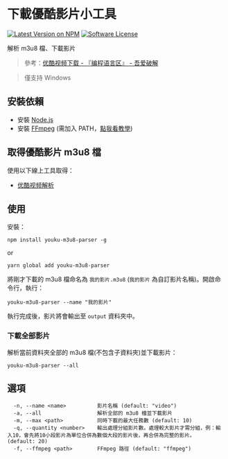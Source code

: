 # 下載優酷影片小工具

[![Latest Version on NPM][ico-version]][link-npmjs]
[![Software License][ico-license]](LICENSE)

解析 m3u8 檔、下載影片

> 參考：[优酷视频下载 - 『编程语言区』  - 吾爱破解](https://www.52pojie.cn/thread-571855-1-1.html)

> 僅支持 Windows

## 安裝依賴

* 安裝 [Node.js](https://nodejs.org/en/)
* 安裝 [FFmpeg](https://www.ffmpeg.org/download.html) (需加入 PATH，[點我看教學](https://jsnwork.kiiuo.com/archives/2705/ffmpeg-windows-安裝/))

## 取得優酷影片 m3u8 檔

使用以下線上工具取得：

<!-- * [Tubeninja.Net](https://www.tubeninja.net/) -->
* [优酷视频解析](https://www.parsevideo.com/youku/)

## 使用

安裝：

```
npm install youku-m3u8-parser -g
```
or
```
yarn global add youku-m3u8-parser
```

將剛才下載的 m3u8 檔命名為 `我的影片.m3u8` (`我的影片` 為自訂影片名稱)。開啟命令行，執行：

```
youku-m3u8-parser --name "我的影片"
```

執行完成後，影片將會輸出至 `output` 資料夾中。

### 下載全部影片

解析當前資料夾全部的 m3u8 檔(不包含子資料夾)並下載影片：

```
youku-m3u8-parser --all
```

## 選項

```
  -n, --name <name>          影片名稱 (default: "video")
  -a, --all                  解析全部的 m3u8 檔並下載影片
  -m, --max <path>           同時下載的最大任務數 (default: 10)
  -q, --quantity <number>    輸出處理分組影片數。處理較大影片才需分組，例：輸入10，會先將10小段影片為單位合併為數個大段的影片後，再合併為完整的影片。 (default: 20)
  -f, --ffmpeg <path>        FFmpeg 路徑 (default: "ffmpeg")
```

[ico-version]: https://img.shields.io/npm/v/youku-m3u8-parser.svg
[ico-license]: https://img.shields.io/github/license/ycs77/youku-m3u8-parser.svg

[link-npmjs]: https://www.npmjs.com/package/youku-m3u8-parser
